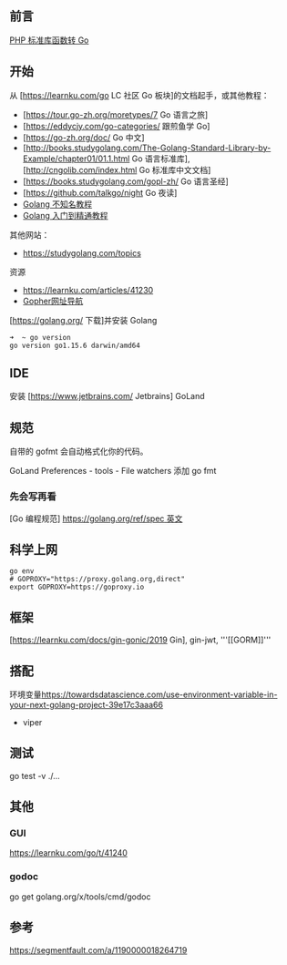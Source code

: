 ## 前言

[PHP 标准库函数转 Go](https://www.php2golang.com/)


## 开始
从 [https://learnku.com/go LC 社区 Go 板块]的文档起手，或其他教程：

* [https://tour.go-zh.org/moretypes/7 Go 语言之旅]
* [https://eddycjy.com/go-categories/ 跟煎鱼学 Go]
* [https://go-zh.org/doc/ Go 中文]
* [http://books.studygolang.com/The-Golang-Standard-Library-by-Example/chapter01/01.1.html Go 语言标准库], [http://cngolib.com/index.html Go 标准库中文文档]
* [https://books.studygolang.com/gopl-zh/ Go 语言圣经]
* [https://github.com/talkgo/night Go 夜读]
* [Golang 不知名教程](https://www.topgoer.com/)
* [Golang 入门到精通教程](https://geekr.dev/golang-tutorial)

其他网站：

* https://studygolang.com/topics

资源

* https://learnku.com/articles/41230
* [Gopher网址导航](https://hao.studygolang.com/)

[https://golang.org/ 下载]并安装 Golang

```shell
➜  ~ go version
go version go1.15.6 darwin/amd64
```

## IDE
安装 [https://www.jetbrains.com/ Jetbrains] GoLand

## 规范
自带的 gofmt 会自动格式化你的代码。

GoLand Preferences - tools - File watchers 添加 go fmt

### 先会写再看
[Go 编程规范] [https://golang.org/ref/spec 英文](https://learnku.com/go/wikis/38426)


## 科学上网
```shell
go env
# GOPROXY="https://proxy.golang.org,direct"
export GOPROXY=https://goproxy.io
```

## 框架
[https://learnku.com/docs/gin-gonic/2019 Gin], gin-jwt, '''[[GORM]]'''

## 搭配
环境变量<ref>https://towardsdatascience.com/use-environment-variable-in-your-next-golang-project-39e17c3aaa66</ref>

* viper

##  测试
go test -v ./...

## 其他

### GUI
https://learnku.com/go/t/41240

### godoc
go get golang.org/x/tools/cmd/godoc

## 参考

https://segmentfault.com/a/1190000018264719

